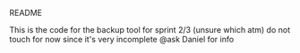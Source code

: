 README

This is the code for the backup tool for sprint 2/3 (unsure which atm)
do not touch for now since it's very incomplete @ask Daniel for info
